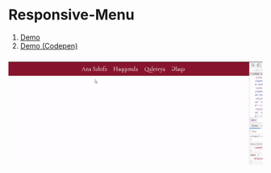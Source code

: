 # Responsive-Menu
1. [Demo](https://fuadsuleymanli.xyz/Demos/responsivemenu) 
2. [Demo (Codepen)](https://codepen.io/fuads062/pen/dyXjGGV)

###
![ScreenShot](screenshot.gif)


